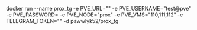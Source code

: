 docker run --name prox_tg -e PVE_URL="" -e PVE_USERNAME="test@pve" -e PVE_PASSWORD= -e PVE_NODE="prox" -e PVE_VMS="110,111,112" -e TELEGRAM_TOKEN="" -d pawwlyk52/prox_tg

